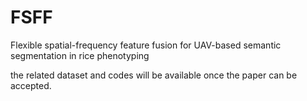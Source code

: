 # FSFF
Flexible spatial-frequency feature fusion for UAV-based semantic segmentation in rice phenotyping



the related dataset and codes will be available once the paper can be accepted.
